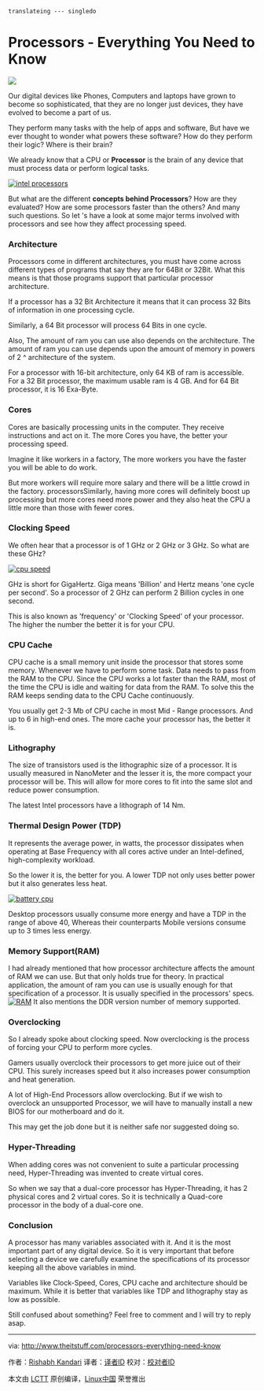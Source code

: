 	translateing --- singledo
Processors - Everything You Need to Know
======
![](http://www.theitstuff.com/wp-content/uploads/2017/10/processors-all-you-need-to-know.jpg)

Our digital devices like Phones, Computers and laptops have grown to become so sophisticated, that they are no longer just devices, they have evolved to become a part of us.

They perform many tasks with the help of apps and software, But have we ever thought to wonder what powers these software? How do they perform their logic? Where is their brain?

We already know that a CPU or **Processor** is the brain of any device that must process data or perform logical tasks.

[![intel processors][1]][1]

But what are the different **concepts behind Processors**? How are they evaluated? How are some processors faster than the others? And many such questions. So let 's have a look at some major terms involved with processors and see how they affect processing speed.

###  **Architecture**

Processors come in different architectures, you must have come across different types of programs that say they are for 64Bit or 32Bit. What this means is that those programs support that particular processor architecture.

If a processor has a 32 Bit Architecture it means that it can process 32 Bits of information in one processing cycle.

Similarly, a 64 Bit processor will process 64 Bits in one cycle.

Also, The amount of ram you can use also depends on the architecture. The amount of ram you can use depends upon the amount of memory in powers of 2 ^ architecture of the system.

For a processor with 16-bit architecture, only 64 KB of ram is accessible. For a  32 Bit processor, the maximum usable ram is 4 GB. And for 64 Bit processor, it is 16 Exa-Byte.

###  **Cores**

Cores are basically processing units in the computer. They receive instructions and act on it. The more Cores you have, the better your processing speed.

Imagine it like workers in a factory, The more workers you have the faster you will be able to do work.

But more workers will require more salary and there will be a little crowd in the factory. processorsSimilarly, having more cores will definitely boost up processing but more cores need more power and they also heat the CPU a little more than those with fewer cores.

###  **Clocking Speed**

We often hear that a processor is of 1 GHz or  2 GHz or 3 GHz. So what are these GHz?

[![cpu speed][2]][2]

GHz is short for GigaHertz. Giga means 'Billion' and Hertz means 'one cycle per second'. So a processor of 2 GHz can perform 2 Billion cycles in one second.

This is also known as 'frequency' or 'Clocking Speed' of your processor. The higher the number the better it is for your CPU.

###  **CPU Cache**

CPU cache is a small memory unit inside the processor that stores some memory. Whenever we have to perform some task. Data needs to pass from the RAM to the CPU. Since the CPU works a lot faster than the RAM, most of the time the CPU is idle and waiting for data from the RAM. To solve this the RAM keeps sending data to the CPU Cache continuously.

You usually get 2-3 Mb of CPU cache in most Mid - Range processors. And up to 6 in high-end ones. The more cache your processor has, the better it is.

###  **Lithography**

The size of transistors used is the lithographic size of a processor. It is usually measured in NanoMeter and the lesser it is, the more compact your processor will be. This will allow for more cores to fit into the same slot and reduce power consumption.

The latest Intel processors have a lithograph of 14 Nm.

###  **Thermal Design Power (TDP)**

It represents the average power, in watts, the processor dissipates when operating at Base Frequency with all cores active under an Intel-defined, high-complexity workload.

So the lower it is, the better for you. A lower TDP not only uses better power but it also generates less heat.

[![battery cpu][3]][3]

Desktop processors usually consume more energy and have a TDP in the range of above 40, Whereas their counterparts Mobile versions consume up to 3 times less energy.

###  **Memory Support(RAM)**

I had already mentioned that how processor architecture affects the amount of RAM we can use. But that only holds true for theory. In practical application, the amount of ram you can use is usually enough for that specification of a processor. It is usually specified in the processors' specs.
[![RAM][4]][4]
It also mentions the DDR version number of memory supported.

###  **Overclocking**

So I already spoke about clocking speed. Now overclocking is the process of forcing your CPU to perform more cycles.

Gamers usually overclock their processors to get more juice out of their CPU. This surely increases speed but it also increases power consumption and heat generation.

A lot of High-End Processors allow overclocking. But if we wish to overclock an unsupported Processor, we will have to manually install a new BIOS for our motherboard and do it.

This may get the job done but it is neither safe nor suggested doing so.

###  **Hyper-Threading**

When adding cores was not convenient to suite a particular processing need, Hyper-Threading was invented to create virtual cores.

So when we say that a dual-core processor has Hyper-Threading, it has 2 physical cores and 2 virtual cores. So it is technically a Quad-core processor in the body of a dual-core one.

###  **Conclusion**

A processor has many variables associated with it. And it is the most important part of any digital device. So it is very important that before selecting a device we carefully examine the specifications of its processor keeping all the above variables in mind.

Variables like Clock-Speed, Cores, CPU cache and architecture should be maximum. While it is better that variables like TDP and lithography stay as low as possible.

Still confused about something? Feel free to comment and I will try to reply asap.


--------------------------------------------------------------------------------

via: http://www.theitstuff.com/processors-everything-need-know

作者：[Rishabh Kandari][a]
译者：[译者ID](https://github.com/译者ID)
校对：[校对者ID](https://github.com/校对者ID)

本文由 [LCTT](https://github.com/LCTT/TranslateProject) 原创编译，[Linux中国](https://linux.cn/) 荣誉推出

[a]:http://www.theitstuff.com/author/reevkandari
[1]:http://www.theitstuff.com/wp-content/uploads/2017/10/download.jpg
[2]:http://www.theitstuff.com/wp-content/uploads/2017/10/download-1.jpg
[3]:http://www.theitstuff.com/wp-content/uploads/2017/10/download-2.jpg
[4]:http://www.theitstuff.com/wp-content/uploads/2017/10/images.jpg
